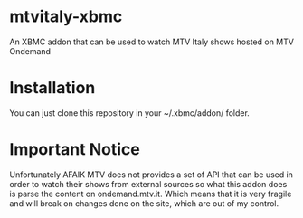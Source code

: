mtvitaly-xbmc
=============

An XBMC addon that can be used to watch MTV Italy shows hosted on MTV Ondemand

# Installation

You can just clone this repository in your ~/.xbmc/addon/ folder.

# Important Notice

Unfortunately AFAIK MTV does not provides a set of API that can be used in order to watch their shows from external sources so what this addon does is parse the content on ondemand.mtv.it. Which means that it is very fragile and will break on changes done on the site, which are out of my control.
